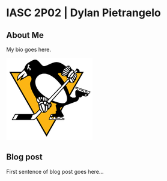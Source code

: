 # IASC 2P02 | Dylan Pietrangelo

## About Me

My bio goes here.

![](images/penguinslogo.png) 

## Blog post

First sentence of blog post goes here... 
